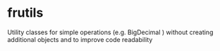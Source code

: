 # frutils
Utility classes for simple operations (e.g. BigDecimal ) without creating additional objects and to improve code readability
 